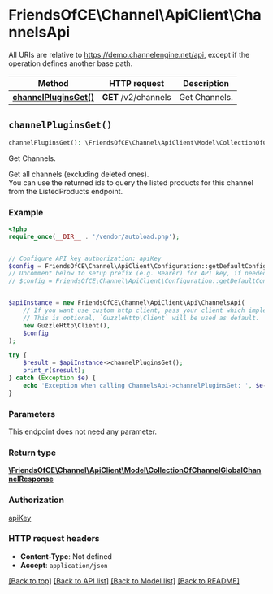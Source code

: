# FriendsOfCE\Channel\ApiClient\ChannelsApi

All URIs are relative to https://demo.channelengine.net/api, except if the operation defines another base path.

| Method | HTTP request | Description |
| ------------- | ------------- | ------------- |
| [**channelPluginsGet()**](ChannelsApi.md#channelPluginsGet) | **GET** /v2/channels | Get Channels. |


## `channelPluginsGet()`

```php
channelPluginsGet(): \FriendsOfCE\Channel\ApiClient\Model\CollectionOfChannelGlobalChannelResponse
```

Get Channels.

Get all channels (excluding deleted ones).<br />You can use the returned ids to query the listed products for this channel from the ListedProducts endpoint.

### Example

```php
<?php
require_once(__DIR__ . '/vendor/autoload.php');


// Configure API key authorization: apiKey
$config = FriendsOfCE\Channel\ApiClient\Configuration::getDefaultConfiguration()->setApiKey('apikey', 'YOUR_API_KEY');
// Uncomment below to setup prefix (e.g. Bearer) for API key, if needed
// $config = FriendsOfCE\Channel\ApiClient\Configuration::getDefaultConfiguration()->setApiKeyPrefix('apikey', 'Bearer');


$apiInstance = new FriendsOfCE\Channel\ApiClient\Api\ChannelsApi(
    // If you want use custom http client, pass your client which implements `GuzzleHttp\ClientInterface`.
    // This is optional, `GuzzleHttp\Client` will be used as default.
    new GuzzleHttp\Client(),
    $config
);

try {
    $result = $apiInstance->channelPluginsGet();
    print_r($result);
} catch (Exception $e) {
    echo 'Exception when calling ChannelsApi->channelPluginsGet: ', $e->getMessage(), PHP_EOL;
}
```

### Parameters

This endpoint does not need any parameter.

### Return type

[**\FriendsOfCE\Channel\ApiClient\Model\CollectionOfChannelGlobalChannelResponse**](../Model/CollectionOfChannelGlobalChannelResponse.md)

### Authorization

[apiKey](../../README.md#apiKey)

### HTTP request headers

- **Content-Type**: Not defined
- **Accept**: `application/json`

[[Back to top]](#) [[Back to API list]](../../README.md#endpoints)
[[Back to Model list]](../../README.md#models)
[[Back to README]](../../README.md)
